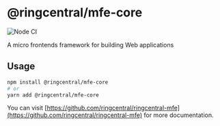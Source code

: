 # @ringcentral/mfe-core

![Node CI](https://github.com/ringcentral/ringcentral-mfe/workflows/Node%20CI/badge.svg)

A micro frontends framework for building Web applications

## Usage

```bash
npm install @ringcentral/mfe-core
# or
yarn add @ringcentral/mfe-core
```

You can visit [https://github.com/ringcentral/ringcentral-mfe](https://github.com/ringcentral/ringcentral-mfe) for more documentation.
